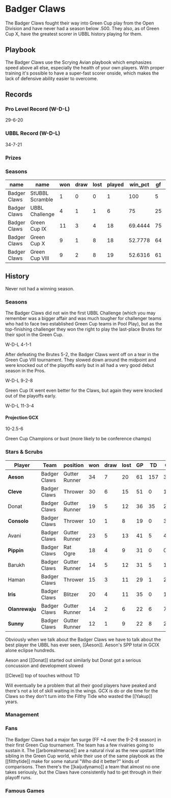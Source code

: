 # Badger Claws

The Badger Claws fought their way into Green Cup play from the Open Division and have never had a season below .500. They also, as of Green Cup X, have the greatest scorer in UBBL history playing for them.

## Playbook

The Badger Claws use the Scrying Avian playbook which emphasizes speed above all else, especially the health of your own players. With proper training it's possible to have a super-fast scorer onside, which makes the lack of defensive ability easier to overcome.

## Records

### Pro Level Record (W-D-L)

29-6-20

### UBBL Record (W-D-L)

34-7-21

### Prizes

### Seasons

| name         | name            | won  | draw | lost | played | win_pct | gf   | ga   | cas  | tcdiff | ff   |
|--------------|-----------------|------|------|------|--------|---------|------|------|------|--------|------|
| Badger Claws | StUBBL Scramble |    1 |    0 |    0 |      1 |     100 |    5 |    2 |    0 |     -4 |    0 |
| Badger Claws | UBBL Challenge  |    4 |    1 |    1 |      6 |      75 |   25 |   19 |    5 |      2 |    1 |
| Badger Claws | Green Cup IX    |   11 |    3 |    4 |     18 | 69.4444 |   75 |   56 |   20 |    -20 |    0 |
| Badger Claws | Green Cup X     |    9 |    1 |    8 |     18 | 52.7778 |   64 |   58 |   21 |     -8 |    1 |
| Badger Claws | Green Cup VIII  |    9 |    2 |    8 |     19 | 52.6316 |   61 |   57 |   15 |    -32 |    4 |

## History

Never not had a winning season.

### Seasons

The Badger Claws did not win the first UBBL Challenge (which you may remember was a bigger affair and was much tougher for challenger teams who had to face two established Green Cup teams in Pool Play), but as the top-finishing challenger they won the right to play the last-place Brutes for their spot in the Green Cup.

W-D-L 4-1-1

After defeating the Brutes 5-2, the Badger Claws went off on a tear in the Green Cup VIII tournament. They slowed down around the midpoint and were knocked out of the playoffs early but in all had a very good debut season in the Pros.

W-D-L 9-2-8

Green Cup IX went even better for the Claws, but again they were knocked out of the playoffs early.

W-D-L 11-3-4

#### Projection GCX

10-2.5-6

Green Cup Champions or bust (more likely to be conference champs)

### Stars & Scrubs

| Player      | Team         | position      | won  | draw | lost | GP   | TD   | Cp | Int | BH   | SI   | Ki   | MVP  | SPP  |
|-------------|--------------|---------------|------|------|------|------|------|-------------|---------------|------|------|------|------|------|
| **Aeson**      | Badger Claws | Gutter Runner |   34 |    7 |   20 |   61 |  157 |    3 |    0 |    0 |    0 |    0 |   10 |  524 |
| **Cleve**      | Badger Claws | Thrower       |   30 |    6 |   15 |   51 |    0 |  121 |    1 |    0 |    0 |    0 |    3 |  138 |
| Donat     | Badger Claws | Gutter Runner |   19 |    5 |   12 |   36 |   35 |    2 |    0 |    1 |    0 |    0 |    0 |  109 |
| **Consolo**    | Badger Claws | Thrower       |   10 |    1 |    8 |   19 |    0 |   33 |    1 |    0 |    0 |    0 |    4 |   55 |
| Avani     | Badger Claws | Gutter Runner |   23 |    5 |   13 |   41 |    5 |    4 |    1 |    3 |    0 |    0 |    5 |   52 |
| **Pippin**     | Badger Claws | Rat Ogre      |   18 |    4 |    9 |   31 |    0 |    0 |    0 |    9 |    4 |    3 |    3 |   47 |
| Barukh    | Badger Claws | Gutter Runner |   14 |    5 |   12 |   31 |    5 |   12 |    1 |    0 |    0 |    0 |    3 |   44 |
| Haman     | Badger Claws | Thrower       |   15 |    3 |   11 |   29 |    1 |   20 |    1 |    2 |    0 |    1 |    2 |   41 |
| **Iris**       | Badger Claws | Blitzer       |   20 |    4 |   11 |   35 |    0 |    1 |    0 |    6 |    1 |    0 |    5 |   40 |
| **Olanrewaju** | Badger Claws | Gutter Runner |   14 |    2 |    6 |   22 |    6 |    7 |    3 |    0 |    0 |    0 |    1 |   36 |
| **Sunny**      | Badger Claws | Gutter Runner |   12 |    1 |    9 |   22 |    8 |    2 |    1 |    0 |    0 |    0 |    1 |   33 |


Obviously when we talk about the Badger Claws we have to talk about the best player the UBBL has ever seen, [[Aeson]]. Aeson's SPP total in GCIX alone eclipse hundreds.

Aeson and [[Donat]] started out similarly but Donat got a serious concussion and development slowed

[[Cleve]] top of touches without TD

Will eventually be a problem that all their good players have peaked and there's not a lot of skill waiting in the wings. GCX is do or die time for the Claws so they don't turn into the Filthy Tide who wasted the [[Yakup]] years.

### Management

### Fans

The Badger Claws had a major fan surge (FF +4 over the 9-2-8 season) in their first Green Cup tournament. The team has a few rivalries going to sustain it. The [[arborealmenace]] are a natural rival as the new upstart little sibling in the Green Cup world, while their use of the same playbook as the [[filthytide]] make for some natural "Who did it better?" kinds of comparisons. Then there's the [[kaijudynamo]] a team that almost no one takes seriously, but the Claws have consistently had to get through in their playoff runs.

### Famous Games
